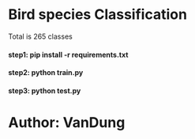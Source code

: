 # Bird species Classification
Total is 265 classes 

#### step1: pip install -r requirements.txt
#### step2: python train.py
#### step3: python test.py

# Author: VanDung